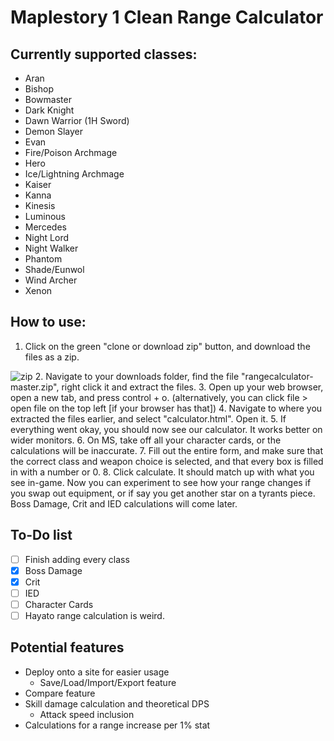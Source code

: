 # Maplestory 1 Clean Range Calculator

## Currently supported classes:
- Aran
- Bishop
- Bowmaster
- Dark Knight
- Dawn Warrior (1H Sword)
- Demon Slayer
- Evan
- Fire/Poison Archmage
- Hero
- Ice/Lightning Archmage
- Kaiser
- Kanna
- Kinesis
- Luminous
- Mercedes
- Night Lord
- Night Walker
- Phantom
- Shade/Eunwol
- Wind Archer
- Xenon

## How to use:
1. Click on the green "clone or download zip" button, and download the files as a zip.

  ![zip](https://puu.sh/ssS7x/c7fded7742.png)
2. Navigate to your downloads folder, find the file "rangecalculator-master.zip", right click it and extract the files.
3. Open up your web browser, open a new tab, and press control + o. (alternatively, you can click file > open file on the top left [if your browser has that])
4. Navigate to where you extracted the files earlier, and select "calculator.html". Open it.
5. If everything went okay, you should now see our calculator. It works better on wider monitors.
6. On MS, take off all your character cards, or the calculations will be inaccurate.
7. Fill out the entire form, and make sure that the correct class and weapon choice is selected, and that every box is filled in with a number or 0.
8. Click calculate. It should match up with what you see in-game. Now you can experiment to see how your range changes if you swap out equipment, or if say you get another star on a tyrants piece. Boss Damage, Crit and IED calculations will come later.

## To-Do list
- [ ] Finish adding every class
- [x] Boss Damage
- [x] Crit
- [ ] IED
- [ ] Character Cards
- [ ] Hayato range calculation is weird.

## Potential features
- Deploy onto a site for easier usage
  - Save/Load/Import/Export feature
- Compare feature
- Skill damage calculation and theoretical DPS
  - Attack speed inclusion
- Calculations for a range increase per 1% stat
